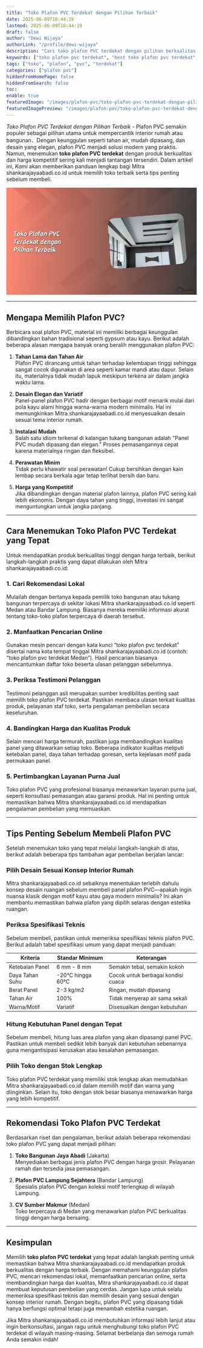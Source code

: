 ```yaml
---
title: "Toko Plafon PVC Terdekat dengan Pilihan Terbaik"
date: 2025-06-09T16:44:19
lastmod: 2025-06-09T16:44:19
draft: false
author: "Dewi Wijaya"
authorLink: "/profile/dewi-wijaya"
description: "Cari toko plafon PVC terdekat dengan pilihan berkualitas dan harga terbaik. Temukan solusi plafon modern untuk rumah Anda sekarang! Kunjungi segera!"
keywords: ["toko plafon pvc terdekat", "best toko plafon pvc terdekat", "toko plafon pvc terdekat guide"]
tags: ["toko", "plafon", "pvc", "terdekat"]
categories: ["plafon pvc"]
hiddenFromHomePage: false
hiddenFromSearch: false
toc:
enable: true
featuredImage: "/images/plafon-pvc/toko-plafon-pvc-terdekat-dengan-pilihan-terbaik.jpg"
featuredImagePreview: "/images/plafon-pvc/toko-plafon-pvc-terdekat-dengan-pilihan-terbaik.jpg"
---
```


*Toko Plafon PVC Terdekat dengan Pilihan Terbaik* - Plafon PVC semakin populer sebagai pilihan utama untuk mempercantik interior rumah atau bangunan．Dengan keunggulan seperti tahan air, mudah dipasang, dan desain yang elegan, plafon PVC menjadi solusi modern yang praktis. Namun, menemukan **toko plafon PVC terdekat** dengan produk berkualitas dan harga kompetitif sering kali menjadi tantangan tersendiri. Dalam artikel ini, *Kami* akan memberikan panduan lengkap bagi Mitra shankarajayaabadi.co.id untuk memilih toko terbaik serta tips penting sebelum membeli.

![Toko Plafon PVC Terdekat dengan Pilihan Terbaik](/images/plafon-pvc/toko-plafon-pvc-terdekat-dengan-pilihan-terbaik.jpg)

---

## Mengapa Memilih Plafon PVC?  

Berbicara soal plafon PVC, material ini memiliki berbagai keunggulan dibandingkan bahan tradisional seperti gypsum atau kayu. Berikut adalah beberapa alasan mengapa banyak orang beralih menggunakan plafon PVC:  

1. **Tahan Lama dan Tahan Air**  
   Plafon PVC dirancang untuk tahan terhadap kelembapan tinggi sehingga sangat cocok digunakan di area seperti kamar mandi atau dapur. Selain itu, materialnya tidak mudah lapuk meskipun terkena air dalam jangka waktu lama.

2. **Desain Elegan dan Variatif**  
   Panel-panel plafon PVC hadir dengan berbagai motif menarik mulai dari pola kayu alami hingga warna-warna modern minimalis. Hal ini memungkinkan Mitra shankarajayaabadi.co.id menyesuaikan desain sesuai tema interior rumah.

3. **Instalasi Mudah**  
   Salah satu idiom terkenal di kalangan tukang bangunan adalah "Panel PVC mudah dipasang dan elegan." Proses pemasangannya cepat karena materialnya ringan dan fleksibel.

4. **Perawatan Minim**  
   Tidak perlu khawatir soal perawatan! Cukup bersihkan dengan kain lembap secara berkala agar tetap terlihat bersih dan baru.

5. **Harga yang Kompetitif**  
   Jika dibandingkan dengan material plafon lainnya, plafon PVC sering kali lebih ekonomis. Dengan daya tahan yang tinggi, investasi ini sangat menguntungkan untuk jangka panjang.

---

## Cara Menemukan Toko Plafon PVC Terdekat yang Tepat  

Untuk mendapatkan produk berkualitas tinggi dengan harga terbaik, berikut langkah-langkah praktis yang dapat dilakukan oleh Mitra shankarajayaabadi.co.id:  

### 1. Cari Rekomendasi Lokal  
Mulailah dengan bertanya kepada pemilik toko bangunan atau tukang bangunan terpercaya di sekitar lokasi Mitra shankarajayaabadi.co.id seperti Medan atau Bandar Lampung. Biasanya mereka memiliki informasi akurat tentang toko-toko plafon terpercaya di daerah tersebut.

### 2. Manfaatkan Pencarian Online  
Gunakan mesin pencari dengan kata kunci “toko plafon pvc terdekat” disertai nama kota tempat tinggal Mitra shankarajayaabadi.co.id (contoh: “toko plafon pvc terdekat Medan”). Ha​sil pencarian biasanya mencantumkan daftar toko beserta ulasan pelanggan sebelumnya.

### 3. Periksa Testimoni Pelanggan  
Testimoni pelanggan asli merupakan sumber kredibilitas penting saat memilih toko plafon PVC terdekat. Pastikan membaca ulasan terkait kualitas produk, pelayanan staf toko, serta pengalaman pembelian secara keseluruhan.

### 4. Bandingkan Harga dan Kualitas Produk  
Selain mencari harga termurah, pastikan juga membandingkan kualitas panel yang ditawarkan setiap toko. Beberapa indikator kualitas meliputi ketebalan panel, daya tahan terhadap goresan, serta kejelasan motif pada permukaan panel.

### 5. Pertimbangkan Layanan Purna Jual  
Toko plafon PVC yang profesional biasanya menawarkan layanan purna jual, seperti konsultasi pemasangan atau garansi produk. Hal ini penting untuk memastikan bahwa Mitra shankarajayaabadi.co.id mendapatkan pengalaman pembelian yang memuaskan.

---

## Tips Penting Sebelum Membeli Plafon PVC  

Setelah menemukan toko yang tepat melalui langkah-langkah di atas, berikut adalah beberapa tips tambahan agar pembelian berjalan lancar:  

### Pilih Desain Sesuai Konsep Interior Rumah  
Mitra shankarajayaabadi.co.id sebaiknya menentukan terlebih dahulu konsep desain ruangan sebelum membeli panel plafon PVC—apakah ingin nuansa klasik dengan motif kayu atau gaya modern minimalis? Ini akan membantu memastikan bahwa plafon yang dipilih selaras dengan estetika ruangan.

### Periksa Spesifikasi Teknis  
Sebelum membeli, pastikan untuk memeriksa spesifikasi teknis plafon PVC. Berikut adalah tabel spesifikasi umum yang dapat menjadi panduan:  

| **Kriteria**         | **Standar Minimum**       | __Keterangan__                     |
|-----------------------|---------------------------|-------------------------------------|
| Ketebalan Panel       | 6 mm - 8 mm              | Semakin tebal, semakin kokoh       |
| Daya Tahan Suhu       | -20°C hingga 60°C        | Cocok untuk berbagai kondisi cuaca |
| Berat Panel           | 2-3 kg/m2                | Ringan, mudah dipasang  ​           |
| Tahan Air             | 100%                     | Tidak menyerap air sama sekali     |
| Warna/Motif           | Variatif                 | Disesuaikan dengan kebutuhan       |

### Hitung Kebutuhan Panel dengan Tepat  
Sebelum membeli, hitung luas area plafon yang akan dipasangi panel PVC. Pastikan untuk membeli sedikit lebih banyak dari kebutuhan sebenarnya guna mengantisipasi kerusakan atau kesalahan pemasangan.

### Pilih Toko dengan Stok Lengkap  
Toko plafon PVC terdekat yang memiliki stok lengkap akan memudahkan Mitra shankarajayaabadi.co.id dalam memilih motif dan warna yang diinginkan. Selain itu, toko dengan stok besar biasanya menawarkan harga yang lebih kompetitif.

---

## Rekomendasi Toko Plafon PVC Terdekat  

Berdasarkan riset dan pengalaman, berikut adalah beberapa rekomendasi toko plafon PVC yang dapat menjadi pilihan:  

1. __Toko Bangunan Jaya Abadi__ (Jakarta)  
   Menyediakan berbagai jenis plafon PVC dengan harga grosir. Pelayanan ramah dan ters​edia jasa pemasangan.

2. **Plafon PVC Lampung Sejahtera** (Bandar Lampung)  
   Spesialis plafon PVC dengan koleksi motif terlengkap di wilayah Lampung.

3. **CV Sumber Makmur** (Medan)  
   Toko terpercaya di Medan yang menawarkan plafon PVC berkualitas tinggi dengan harga bersaing.

---

## Kesimpulan  

Memilih **toko plafon PVC terdekat** yang tepat adalah langkah penting untuk memastikan bahwa Mitra shankarajayaabadi.co.id mendapatkan produk berkualitas dengan harga terbaik. Dengan memahami keunggulan plafon PVC, mencari rekomendasi lokal, memanfaatkan pencarian online, serta membandingkan harga dan kualitas, Mitra shankarajayaabadi.co.id dapat membuat keputusan pembelian yang cerdas. Jangan lupa untuk selalu memeriksa spesifikasi teknis dan memilih desain yang sesuai dengan konsep interior rumah. Dengan begitu, plafon PVC yang dipasang tidak hanya berfungsi optimal tetapi juga menambah estetika ruangan.  

Jika Mitra shankarajayaabadi.co.id membutuhkan informasi lebih lanjut atau ingin berkonsultasi, jangan ragu untuk menghubungi toko plafon PVC terdekat di wilayah masing-masing. Selamat berbelanja dan semoga rumah Anda semakin indah!
